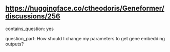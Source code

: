 ## https://huggingface.co/ctheodoris/Geneformer/discussions/256

contains_question: yes

question_part: How should I change my parameters to get gene embedding outputs?